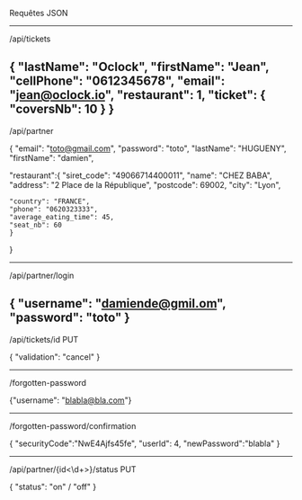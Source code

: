 Requêtes JSON

-------------------------------------
/api/tickets

{
	"lastName": "Oclock",
	"firstName": "Jean",
	"cellPhone": "0612345678",
	"email": "jean@oclock.io",
	"restaurant": 1,
	"ticket": {
		"coversNb": 10
	}
} 
-------------------------------------

/api/partner

{
"email": "toto@gmail.com",
"password": "toto",
"lastName": "HUGUENY",
"firstName": "damien",

 "restaurant":{
	"siret_code": "49066714400011",
	"name": "CHEZ BABA",
	"address": "2 Place de la République",
	"postcode": 69002,
	"city": "Lyon",
          
	"country": "FRANCE",
	"phone": "0620323333",
	"average_eating_time": 45,
	"seat_nb": 60
	}
}

------------------------------------------
/api/partner/login

{ 
	"username": "damiende@gmil.om", "password": "toto" 
}
------------------------------------------
/api/tickets/id PUT

{
	"validation": "cancel"
} 


-------------------------------------------
/forgotten-password

{"username": "blabla@bla.com"}

--------------------------------------------
/forgotten-password/confirmation

{
"securityCode":"NwE4Ajfs45fe",
"userId": 4,
"newPassword":"blabla"
}

--------------------------------------------
/api/partner/{id<\d+>}/status PUT

{
	"status": "on" / "off"
}
